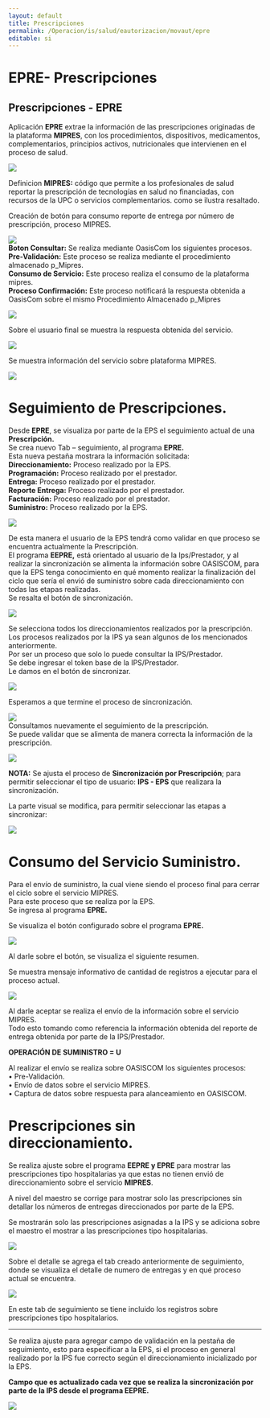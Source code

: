 ```yaml
---  
layout: default  
title: Prescripciones 
permalink: /Operacion/is/salud/eautorizacion/movaut/epre  
editable: si  
---  
```


# EPRE- Prescripciones   

## Prescripciones  - EPRE  

Aplicación **EPRE**  extrae la información de las prescripciones originadas de la plataforma **MIPRES**, con los procedimientos, dispositivos, medicamentos, complementarios, principios activos, nutricionales que intervienen en el proceso de salud.  

![](epre1.png) 

Definicion **MIPRES:** código que permite a los profesionales de salud reportar la prescripción de tecnologías en salud no financiadas, con recursos de la UPC o servicios complementarios. como se ilustra resaltado.  

Creación de botón para consumo reporte de entrega por número de prescripción, proceso MIPRES.  

![](epre2.png)  
**Boton Consultar:** Se realiza mediante OasisCom los siguientes procesos.  
**Pre-Validación:** Este proceso se realiza mediante el procedimiento almacenado p_Mipres.  
**Consumo de Servicio:** Este proceso realiza el consumo de la plataforma mipres.  
**Proceso Confirmación:** Este proceso notificará la respuesta obtenida a OasisCom sobre el mismo Procedimiento Almacenado p_Mipres  

![](epre3.png)  

Sobre el usuario final se muestra la respuesta obtenida del servicio.  

![](epre4.png)  

Se muestra información del servicio sobre plataforma MIPRES.  

![](epre5.png)  

# Seguimiento de Prescripciones.  

Desde **EPRE**, se  visualiza por parte de la EPS el seguimiento actual de una **Prescripción.**  
Se crea nuevo Tab – seguimiento, al programa **EPRE.**  
Esta nueva pestaña mostrara la información solicitada:  
**Direccionamiento:** Proceso realizado por la EPS.    
**Programación:** Proceso realizado por el prestador.  
**Entrega:** Proceso realizado por el prestador.  
**Reporte Entrega:** Proceso realizado por el prestador.  
**Facturación:** Proceso realizado por el prestador.  
**Suministro:** Proceso realizado por la EPS.  

![](epre5_01.png)  

De esta manera el usuario de la EPS tendrá como validar en que proceso se encuentra actualmente la Prescripción.    
El programa **EEPRE,** está orientado al usuario de la Ips/Prestador, y al realizar la sincronización se alimenta la información sobre OASISCOM,  para que la EPS tenga conocimiento en qué momento realizar la finalización del ciclo que sería el envió de suministro sobre cada direccionamiento con todas las etapas realizadas.  
Se resalta el botón de sincronización.  

![](epre5_02.png)  

Se selecciona todos los direccionamientos realizados por la prescripción.  
Los procesos realizados por la IPS ya sean algunos de los mencionados anteriormente.  
Por ser un proceso que solo lo puede consultar la IPS/Prestador.  
Se debe ingresar el token base de la IPS/Prestador.  
Le damos en el botón de sincronizar.  

![](epre5_03.png)  

Esperamos a que termine el proceso de sincronización.  

![](epre5_04.png)  
Consultamos nuevamente el seguimiento de la prescripción.  
Se puede validar que se alimenta de manera correcta la información de la prescripción.  

![](epre5_06.png)  

**NOTA:**
Se ajusta el proceso de **Sincronización por Prescripción**; para permitir seleccionar el tipo de usuario: **IPS - EPS** que realizara la sincronización.  

La parte visual se modifica, para permitir seleccionar las etapas a sincronizar:  

![](epre5_07.png)  

# Consumo del Servicio **Suministro**.  


Para el envío de suministro, la cual viene siendo el proceso final para cerrar el ciclo sobre el servicio MIPRES.  
Para este proceso que se realiza por la EPS.  
Se ingresa al programa **EPRE.**

Se visualiza el botón configurado sobre el programa **EPRE.**  

![](epre6.png)  

Al darle sobre el botón, se visualiza el siguiente resumen.  

Se muestra mensaje informativo de cantidad de registros a ejecutar para el proceso actual.  

![](epre7.png)  

Al darle aceptar se realiza el envío de la información sobre el servicio MIPRES.  
Todo esto tomando como referencia la información obtenida del reporte de entrega obtenida por parte de la IPS/Prestador.   

**OPERACIÓN DE SUMINISTRO = U**

Al realizar el envío se realiza sobre OASISCOM los siguientes procesos:  
•	Pre-Validación.  
•	Envío de datos sobre el servicio MIPRES.  
•	Captura de datos sobre respuesta para alanceamiento en OASISCOM.  

# Prescripciones sin direccionamiento.  

Se realiza ajuste sobre el programa **EEPRE y EPRE** para mostrar las prescripciones tipo hospitalarias ya que estas no tienen envió de direccionamiento sobre el servicio **MIPRES**.  

A nivel del maestro se corrige para mostrar solo las prescripciones sin detallar los números de entregas direccionados por parte de la EPS.  

Se mostrarán solo las prescripciones asignadas a la IPS y se adiciona sobre el maestro el mostrar a las prescripciones tipo hospitalarias.  

![](eepre_01.png)  

Sobre el detalle se agrega el tab creado anteriormente  de seguimiento, donde se visualiza el detalle de numero de entregas y en qué proceso actual se encuentra.  

![](eepre_02.png)  

En este tab de seguimiento se tiene incluido los registros sobre prescripciones tipo hospitalarios.  

****
Se realiza ajuste para agregar campo de validación en la pestaña de seguimiento, esto para especificar a la EPS, si el proceso en general realizado por la IPS fue correcto según el direccionamiento inicializado por la EPS.  

**Campo que es actualizado cada vez que se realiza la sincronización por parte de la IPS desde el programa EEPRE.**

![](eepre_03.png)  























